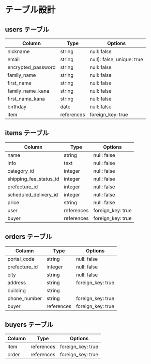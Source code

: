 # テーブル設計

## users テーブル
| Column                 | Type       | Options                    |
| ---------------------- | ---------- | -------------------------- |
| nickname               | string     | null: false                |
| email                  | string     | null]: false, unique: true |
| encrypted_password     | string     | null: false                |
| family_name            | string     | null: false                |
| first_name             | string     | null: false                |
| family_name_kana       | string     | null: false                |
| first_name_kana        | string     | null: false                |
| birthday               | date       | null: false                |
| item                   | references | foreign_key: true          |

## items テーブル
| Column                 | Type       | Options           |
| ---------------------- | ---------- | ----------------- |
| name                   | string     | null: false       |
| info                   | text       | null: false       |
| category_id            | integer    | null: false       |
| shipping_fee_status_id | integer    | null: false       |
| prefecture_id          | integer    | null: false       |
| scheduled_delivery_id  | integer    | null: false       |
| price                  | string     | null: false       |
| user                   | references | foreign_key: true |
| buyer                  | references | foreign_key: true |

## orders テーブル
| Column                   | Type       | Options           |
| ------------------------ | ---------- | ----------------- |
| portal_code              | string     | null: false       |
| prefecture_id            | integer    | null: false       |
| city                     | string     | null: false       |
| address                  | string     | foreign_key: true |
| building                 | string     |                   |
| phone_number             | string     | foreign_key: true |
| buyer                    | references | foreign_key: true |

## buyers テーブル
| Column                   | Type       | Options           |
| ------------------------ | ---------- | ----------------- |
| item                     | references | foreign_key: true |
| order                    | references | foreign_key: true |